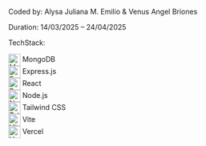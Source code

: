 <p>Coded by: Alysa Juliana M. Emilio & Venus Angel Briones</p>
<p>Duration: 14/03/2025 – 24/04/2025</p>

<p>TechStack:</p>
<ul style="list-style: none; padding: 0;">
  <li><img src="https://cdn.jsdelivr.net/gh/devicons/devicon/icons/mongodb/mongodb-original.svg" alt="MongoDB" width="24" style="vertical-align: middle;"> MongoDB</li>
  <li><img src="https://cdn.jsdelivr.net/gh/devicons/devicon/icons/express/express-original.svg" alt="Express.js" width="24" style="vertical-align: middle;"> Express.js</li>
  <li><img src="https://cdn.jsdelivr.net/gh/devicons/devicon/icons/react/react-original.svg" alt="React" width="24" style="vertical-align: middle;"> React</li>
  <li><img src="https://cdn.jsdelivr.net/gh/devicons/devicon/icons/nodejs/nodejs-original.svg" alt="Node.js" width="24" style="vertical-align: middle;"> Node.js</li>
  <li><img src="https://cdn.jsdelivr.net/gh/devicons/devicon/icons/tailwindcss/tailwindcss-plain.svg" alt="Tailwind CSS" width="24" style="vertical-align: middle;"> Tailwind CSS</li>
  <li><img src="https://vitejs.dev/logo.svg" alt="Vite" width="24" style="vertical-align: middle;"> Vite</li>
  <li><img src="https://www.svgrepo.com/show/354420/vercel-icon.svg" alt="Vercel" width="24" style="vertical-align: middle;"> Vercel</li>
</ul>
